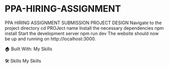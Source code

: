 # PPA-HIRING-ASSIGNMENT
PPA HIRING ASSIGNMENT SUBMISSION  PROJECT DESIGN
Navigate to the project directory
  cd PROJect name
Install the necessary dependencies
  npm install
Start the development server
  npm run dev
The website should now be up and running on http://localhost:3000.

🏠 Built With:
My Skills

🛠 Skills
My Skills

